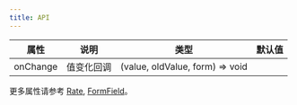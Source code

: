 ```yaml
---
title: API
---
```


| 属性 | 说明 | 类型 | 默认值 |
| --- | --- | --- | --- |
| onChange | 值变化回调 | (value, oldValue, form) => void |  |

更多属性请参考 [Rate](/zh/cmp/data-entry/rate), [FormField](/zh/procmp/abstract/field#formfield)。
